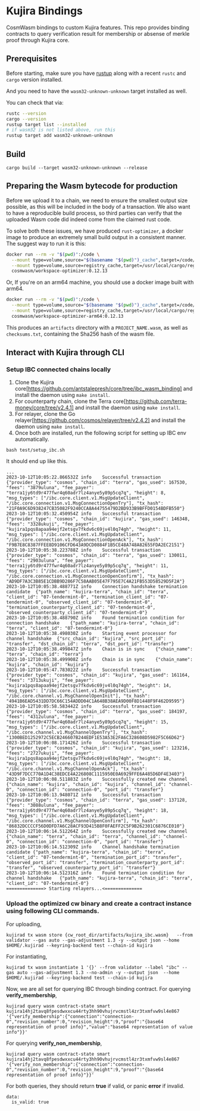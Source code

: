 # Kujira Bindings

CosmWasm bindings to custom Kujira features.
This repo provides binding contracts to query verification result for membership or absense of merkle proof through Kujira core.

## Prerequisites

Before starting, make sure you have [rustup](https://rustup.rs/) along with a
recent `rustc` and `cargo` version installed.

And you need to have the `wasm32-unknown-unknown` target installed as well.

You can check that via:

```sh
rustc --version
cargo --version
rustup target list --installed
# if wasm32 is not listed above, run this
rustup target add wasm32-unknown-unknown
```


## Build
```
cargo build --target wasm32-unknown-unknown --release
```

## Preparing the Wasm bytecode for production

Before we upload it to a chain, we need to ensure the smallest output size possible,
as this will be included in the body of a transaction. We also want to have a
reproducible build process, so third parties can verify that the uploaded Wasm
code did indeed come from the claimed rust code.

To solve both these issues, we have produced `rust-optimizer`, a docker image to
produce an extremely small build output in a consistent manner. The suggest way
to run it is this:

```sh
docker run --rm -v "$(pwd)":/code \
  --mount type=volume,source="$(basename "$(pwd)")_cache",target=/code/target \
  --mount type=volume,source=registry_cache,target=/usr/local/cargo/registry \
  cosmwasm/workspace-optimizer:0.12.13
```

Or, If you're on an arm64 machine, you should use a docker image built with arm64.
```sh
docker run --rm -v "$(pwd)":/code \
  --mount type=volume,source="$(basename "$(pwd)")_cache",target=/code/target \
  --mount type=volume,source=registry_cache,target=/usr/local/cargo/registry \
  cosmwasm/workspace-optimizer-arm64:0.12.13
```


This produces an `artifacts` directory with a `PROJECT_NAME.wasm`, as well as
`checksums.txt`, containing the Sha256 hash of the wasm file.

## Interact with Kujira through CLI
### Setup IBC connected chains locally
1. Clone the Kujira core[https://github.com/antstalepresh/core/tree/ibc_wasm_binding] and install the daemon using `make install`.
2. For counterparty chain, clone the Terra core[https://github.com/terra-money/core/tree/v2.4.1] and install the daemon using `make install`.
3. For relayer, clone the Go relayer[https://github.com/cosmos/relayer/tree/v2.4.2] and install the daemon using `make install`.
4. Once both are installed, run the following script for setting up IBC env automatically.
```
bash test/setup_ibc.sh
```
It should end up like this.
```
...
2023-10-12T10:05:22.866532Z	info	Successful transaction	{"provider_type": "cosmos", "chain_id": "terra", "gas_used": 167530, "fees": "3879uluna", "fee_payer": "terra1jy6td9r477fwr4q60adr7lz4anye5y89p5cq7q", "height": 8, "msg_types": ["/ibc.core.client.v1.MsgUpdateClient", "/ibc.core.connection.v1.MsgConnectionOpenTry"], "tx_hash": "21F0A9C6D938247CB35082F9240CCA8A44755479D2BD933B9BFFD0154BDFB550"}
2023-10-12T10:05:32.450954Z	info	Successful transaction	{"provider_type": "cosmos", "chain_id": "kujira", "gas_used": 146348, "fees": "3328ukuji", "fee_payer": "kujira1pqs8apaa94ejf2etsgv7fkdv6c69jv4l0q74gh", "height": 11, "msg_types": ["/ibc.core.client.v1.MsgUpdateClient", "/ibc.core.connection.v1.MsgConnectionOpenAck"], "tx_hash": "F9B7E8C8387FFEE8D9106CFD643A9DCD0884F1B5CE48A748A82655FDA2EC2151"}
2023-10-12T10:05:38.223788Z	info	Successful transaction	{"provider_type": "cosmos", "chain_id": "terra", "gas_used": 130011, "fees": "2903uluna", "fee_payer": "terra1jy6td9r477fwr4q60adr7lz4anye5y89p5cq7q", "height": 11, "msg_types": ["/ibc.core.client.v1.MsgUpdateClient", "/ibc.core.connection.v1.MsgConnectionOpenConfirm"], "tx_hash": "AD9DF7A3C3B85E1CDBB9D286F7C58AAB05E47F795E7C4A21FB553D58529D5F2A"}
2023-10-12T10:05:38.488771Z	info	Connection handshake termination candidate	{"path_name": "kujira-terra", "chain_id": "terra", "client_id": "07-tendermint-0", "termination_client_id": "07-tendermint-0", "observed_client_id": "07-tendermint-0", "termination_counterparty_client_id": "07-tendermint-0", "observed_counterparty_client_id": "07-tendermint-0"}
2023-10-12T10:05:38.488790Z	info	Found termination condition for connection handshake	{"path_name": "kujira-terra", "chain_id": "terra", "client_id": "07-tendermint-0"}
2023-10-12T10:05:38.498030Z	info	Starting event processor for channel handshake	{"src_chain_id": "kujira", "src_port_id": "transfer", "dst_chain_id": "terra", "dst_port_id": "transfer"}
2023-10-12T10:05:38.499847Z	info	Chain is in sync	{"chain_name": "terra", "chain_id": "terra"}
2023-10-12T10:05:38.499908Z	info	Chain is in sync	{"chain_name": "kujira", "chain_id": "kujira"}
2023-10-12T10:05:47.783022Z	info	Successful transaction	{"provider_type": "cosmos", "chain_id": "kujira", "gas_used": 161164, "fees": "3713ukuji", "fee_payer": "kujira1pqs8apaa94ejf2etsgv7fkdv6c69jv4l0q74gh", "height": 14, "msg_types": ["/ibc.core.client.v1.MsgUpdateClient", "/ibc.core.channel.v1.MsgChannelOpenInit"], "tx_hash": "4941B6EAD5431DD7DC66C154ADDD04C1A648B38AEA9D00F8D1448F9F462D9595"}
2023-10-12T10:05:58.583442Z	info	Successful transaction	{"provider_type": "cosmos", "chain_id": "terra", "gas_used": 184197, "fees": "4312uluna", "fee_payer": "terra1jy6td9r477fwr4q60adr7lz4anye5y89p5cq7q", "height": 15, "msg_types": ["/ibc.core.client.v1.MsgUpdateClient", "/ibc.core.channel.v1.MsgChannelOpenTry"], "tx_hash": "1300BED1252972C5ECB246607B244EDF1E53A53E2FA6C328608D5982F5C66D62"}
2023-10-12T10:06:08.171426Z	info	Successful transaction	{"provider_type": "cosmos", "chain_id": "kujira", "gas_used": 123216, "fees": "2727ukuji", "fee_payer": "kujira1pqs8apaa94ejf2etsgv7fkdv6c69jv4l0q74gh", "height": 18, "msg_types": ["/ibc.core.client.v1.MsgUpdateClient", "/ibc.core.channel.v1.MsgChannelOpenAck"], "tx_hash": "43D9F7DCC770A1D4C38EDCE4A226808C1115950E0A6929FFE6A485D6DF4E3403"}
2023-10-12T10:06:08.511883Z	info	Successfully created new channel	{"chain_name": "kujira", "chain_id": "kujira", "channel_id": "channel-0", "connection_id": "connection-0", "port_id": "transfer"}
2023-10-12T10:06:13.948071Z	info	Successful transaction	{"provider_type": "cosmos", "chain_id": "terra", "gas_used": 137128, "fees": "3088uluna", "fee_payer": "terra1jy6td9r477fwr4q60adr7lz4anye5y89p5cq7q", "height": 18, "msg_types": ["/ibc.core.client.v1.MsgUpdateClient", "/ibc.core.channel.v1.MsgChannelOpenConfirm"], "tx_hash": "86832DCCCCF56D0DFD7A6C28ACF93D415B8F0FAEFF2C5F9B262301C6876CE010"}
2023-10-12T10:06:14.512264Z	info	Successfully created new channel	{"chain_name": "terra", "chain_id": "terra", "channel_id": "channel-0", "connection_id": "connection-0", "port_id": "transfer"}
2023-10-12T10:06:14.512309Z	info	Channel handshake termination candidate	{"path_name": "kujira-terra", "chain_id": "terra", "client_id": "07-tendermint-0", "termination_port_id": "transfer", "observed_port_id": "transfer", "termination_counterparty_port_id": "transfer", "observed_counterparty_port_id": "transfer"}
2023-10-12T10:06:14.512316Z	info	Found termination condition for channel handshake	{"path_name": "kujira-terra", "chain_id": "terra", "client_id": "07-tendermint-0"}
==============> Starting relayers...<==============
```

### Upload the optimized cw binary and create a contract instance using following CLI commands.
For uploading,
```
kujirad tx wasm store {cw_root_dir/artifacts/kujira_ibc.wasm}   --from validator --gas auto --gas-adjustment 1.3 -y --output json --home $HOME/.kujirad --keyring-backend test --chain-id kujira
```

For instantiating,
```
kujirad tx wasm instantiate 1 '{}' --from validator --label "ibc" --gas auto --gas-adjustment 1.3 --no-admin -y --output json  --home $HOME/.kujirad --keyring-backend test --chain-id kujira
```

Now, we are all set for querying IBC through binding contract.
For querying **verify_membership**,
```
kujirad query wasm contract-state smart kujira14hj2tavq8fpesdwxxcu44rty3hh90vhujrvcmstl4zr3txmfvw9sl4e867 '{"verify_membership":{"connection":"connection-0","revision_number":0,"revision_height":9,"proof":"{base64 representation of proof info}","value":"base64 representation of value info"}}'
```

For querying **verify_non_membership**,
```
kujirad query wasm contract-state smart kujira14hj2tavq8fpesdwxxcu44rty3hh90vhujrvcmstl4zr3txmfvw9sl4e867 '{"verify_non_membership":{"connection":"connection-0","revision_number":0,"revision_height":9,"proof":"{base64 representation of proof info}"}}'
```

For both queries, they should return **true** if valid, or panic **error** if invalid.
```
data:
  is_valid: true
```


